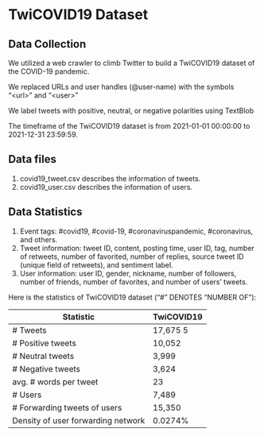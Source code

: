 # TwiCOVID19 Dataset

## Data Collection
We utilized a web crawler to climb Twitter to build a TwiCOVID19 dataset of the COVID-19 pandemic.

We replaced URLs and user handles (@user-name) with the symbols “\<url\>” and “\<user\>”

We label tweets with positive, neutral, or negative polarities using TextBlob

The timeframe of the TwiCOVID19 dataset is from 2021-01-01 00:00:00 to 2021-12-31 23:59:59.

## Data files
1) covid19_tweet.csv describes the information of tweets.
2) covid19_user.csv describes the information of users.

## Data Statistics
1) Event tags: #covid19, #covid-19, #coronaviruspandemic, #coronavirus, and others.
2) Tweet information: tweet ID, content, posting time, user ID, tag, number of retweets, number of favorited, number of replies, source tweet ID (unique field of retweets), and sentiment label.
3) User information: user ID, gender, nickname, number of followers, number of friends, number of favorites, and number of users’ tweets.

Here is the statistics of TwiCOVID19 dataset (“#” DENOTES “NUMBER OF”):

Statistic | TwiCOVID19
---- | -----
\# Tweets | 17,675 5
\# Positive tweets | 10,052
\# Neutral tweets | 3,999
\# Negative tweets | 3,624
avg. \# words per tweet | 23
\# Users | 7,489
\# Forwarding tweets of users | 15,350
Density of user forwarding network | 0.0274%


